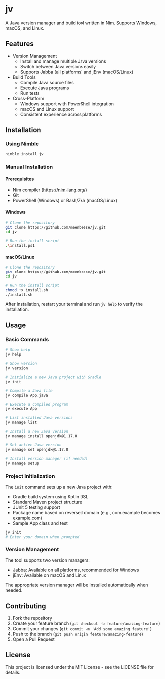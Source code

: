 # jv

A Java version manager and build tool written in Nim. Supports Windows, macOS, and Linux.

## Features

- Version Management
  - Install and manage multiple Java versions
  - Switch between Java versions easily
  - Supports Jabba (all platforms) and jEnv (macOS/Linux)
- Build Tools
  - Compile Java source files
  - Execute Java programs
  - Run tests
- Cross-Platform
  - Windows support with PowerShell integration
  - macOS and Linux support
  - Consistent experience across platforms

## Installation

### Using Nimble

```sh
nimble install jv
```

### Manual Installation

#### Prerequisites

- Nim compiler (<https://nim-lang.org/>)
- Git
- PowerShell (Windows) or Bash/Zsh (macOS/Linux)

#### Windows

```sh
# Clone the repository
git clone https://github.com/meenbeese/jv.git
cd jv

# Run the install script
.\install.ps1
```

#### macOS/Linux

```sh
# Clone the repository
git clone https://github.com/meenbeese/jv.git
cd jv

# Run the install script
chmod +x install.sh
./install.sh
```

After installation, restart your terminal and run `jv help` to verify the installation.

## Usage

### Basic Commands

```sh
# Show help
jv help

# Show version
jv version

# Initialize a new Java project with Gradle
jv init

# Compile a Java file
jv compile App.java

# Execute a compiled program
jv execute App

# List installed Java versions
jv manage list

# Install a new Java version
jv manage install openjdk@1.17.0

# Set active Java version
jv manage set openjdk@1.17.0

# Install version manager (if needed)
jv manage setup
```

### Project Initialization

The `init` command sets up a new Java project with:

- Gradle build system using Kotlin DSL
- Standard Maven project structure
- JUnit 5 testing support
- Package name based on reversed domain (e.g., com.example becomes example.com)
- Sample App class and test

```sh
jv init
# Enter your domain when prompted
```

### Version Management

The tool supports two version managers:

- Jabba: Available on all platforms, recommended for Windows
- jEnv: Available on macOS and Linux

The appropriate version manager will be installed automatically when needed.

## Contributing

1. Fork the repository
2. Create your feature branch (`git checkout -b feature/amazing-feature`)
3. Commit your changes (`git commit -m 'Add some amazing feature'`)
4. Push to the branch (`git push origin feature/amazing-feature`)
5. Open a Pull Request

## License

This project is licensed under the MIT License - see the LICENSE file for details.

